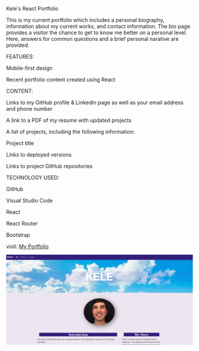 Kele's React Portfolio

This is my current portfolio which includes a personal biography, information about my current works, and contact information. The bio page provides a visitor the chance to get to know me better on a personal level. Here, answers for common questions and a brief personal narative are provided.



FEATURES:

Mobile-first design

Recent portfolio content created using React

CONTENT:

Links to my GitHub profile & LinkedIn page as well as your email address and phone number

A link to a PDF of my resume with updated projects

A list of projects, including the following information:

  Project title

  Links to deployed versions

  Links to project GitHub repositories


TECHNOLOGY USED:

GitHub

Visual Studio Code

React

React Router

Bootstrap



visit: <a href="https://foxk2p.github.io/KeleP-React-Portfolio/" target="_blank">My Portfolio</a>

<img src="./src/Assets/images/react-portfolio.png"/>
